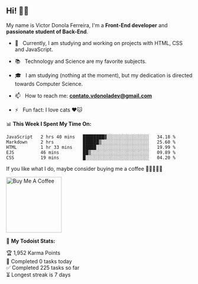 <h2 align="left">Hi! 👋🏻</h2>  

<p align="left">
	My name is Victor Donola Ferreira, I'm a <strong>Front-End developer</strong> and <strong>passionate student of Back-End</strong>.
</p>

- 🔭 &nbsp; Currently, I am studying and working on projects with HTML, CSS and JavaScript.

- :books: &nbsp; Technology and Science are my favorite subjects.

- 🎓 &nbsp; I am studying (nothing at the moment), but my dedication is directed towards Computer Science.

- 📫 &nbsp; How to reach me: **contato.vdonoladev@gmail.com**

- ⚡️ &nbsp; Fun fact: I love cats ❤️🐱

📊 **This Week I Spent My Time On:**
<!--START_SECTION:waka-->
```text
JavaScript   2 hrs 40 mins   ████████▓░░░░░░░░░░░░░░░░   34.18 % 
Markdown     2 hrs           ██████▒░░░░░░░░░░░░░░░░░░   25.60 % 
HTML         1 hr 33 mins    █████░░░░░░░░░░░░░░░░░░░░   19.99 % 
EJS          46 mins         ██▒░░░░░░░░░░░░░░░░░░░░░░   09.89 % 
CSS          19 mins         █░░░░░░░░░░░░░░░░░░░░░░░░   04.20 % 
```
<!--END_SECTION:waka-->

If you like what I do, maybe consider buying me a coffee 🥺👉🏻👈🏻

<a href="https://www.buymeacoffee.com/xuxuti" target="_blank"><img src="https://cdn.buymeacoffee.com/buttons/v2/default-red.png" alt="Buy Me A Coffee" width="150" ></a>

🚧 **My Todoist Stats:**
<!-- TODO-IST:START -->
🏆  1,952 Karma Points           
🌸  Completed 0 tasks today           
✅  Completed 225 tasks so far           
⏳  Longest streak is 7 days
<!-- TODO-IST:END -->
